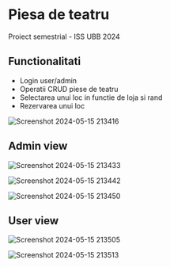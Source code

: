# Piesa de teatru

Proiect semestrial - ISS UBB 2024

## Functionalitati
- Login user/admin
- Operatii CRUD piese de teatru
- Selectarea unui loc in functie de loja si rand
- Rezervarea unui loc
  
![Screenshot 2024-05-15 213416](https://github.com/cosmin-andrei/theaterManagement/assets/50593959/2acf398e-f282-403e-bb7b-035ec59c26af)

## Admin view

![Screenshot 2024-05-15 213433](https://github.com/cosmin-andrei/theaterManagement/assets/50593959/ce35816a-4d94-4593-ac66-a463871d8a9e)

![Screenshot 2024-05-15 213442](https://github.com/cosmin-andrei/theaterManagement/assets/50593959/98059034-d690-4973-b5be-1738f39fe2cf)

![Screenshot 2024-05-15 213450](https://github.com/cosmin-andrei/theaterManagement/assets/50593959/39cb74b8-69d2-4df2-91a9-9e0ea60bf24a)

## User view

![Screenshot 2024-05-15 213505](https://github.com/cosmin-andrei/theaterManagement/assets/50593959/209ad408-ed2e-457e-bdf4-b88fddb4eec9)

![Screenshot 2024-05-15 213513](https://github.com/cosmin-andrei/theaterManagement/assets/50593959/fb3527d9-e3f4-474c-9e69-dbbcea7f69e4)
